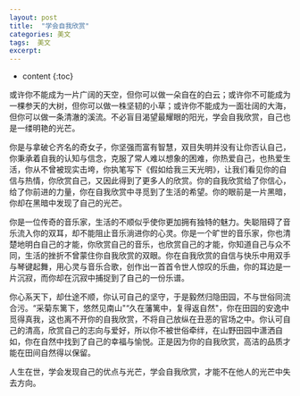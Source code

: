 ```yaml
---
layout: post
title:  "学会自我欣赏"
categories: 美文
tags:  美文
excerpt: 
---
```


* content
{:toc}

或许你不能成为一片广阔的天空，但你可以做一朵自在的白云；或许你不可能成为一棵参天的大树，但你可以做一株坚韧的小草；或许你不能成为一面壮阔的大海，但你可以做一条清澈的溪流。不必盲目渴望最耀眼的阳光，学会自我欣赏，自己也是一缕明艳的光芒。

你是与拿破仑齐名的奇女子，你坚强而富有智慧，双目失明并没有让你否认自己，你秉承着自我的认知与信念，克服了常人难以想象的困难，你热爱自己，也热爱生活，你从不曾被现实击垮，你执笔写下《假如给我三天光明》，让我们看见你的自信与热情，你欣赏自己，又因此得到了更多人的欣赏。你的自我欣赏给了你信心，给了你前进的力量，你在自我欣赏中寻觅到了生活的希望。你的眼前是一片黑暗，你却在黑暗中发现了自己的光芒。

你是一位传奇的音乐家，生活的不顺似乎使你更加拥有独特的魅力。失聪阻碍了音乐流入你的双耳，却不能阻止音乐淌进你的心灵。你是一个旷世的音乐家，你也清楚地明白自己的才能，你欣赏自己的音乐，也欣赏自己的才能，你知道自己与众不同，生活的挫折不曾蒙住你自我欣赏的双眼。你在自我欣赏的自信与快乐中用双手与琴键起舞，用心灵与音乐合歌，创作出一首首令世人惊叹的乐曲，你的耳边是一片沉寂，而你却在沉寂中捕捉到了自己的一份乐谱。

你心系天下，却仕途不顺，你认可自己的坚守，于是毅然归隐田园，不与世俗同流合污。“采菊东篱下，悠然见南山"“久在藩篱中，复得返自然"，你在田园的安逸中觅得真我，这也离不开你的自我欣赏，不将自己放纵在丑恶的官场之中。你认可自己的清高，欣赏自己的志向与爱好，所以你不被世俗牵绊，在山野田园中潇洒自如，你在自然中找到了自己的幸福与愉悦。正是因为你的自我欣赏，高洁的品质才能在田间自然得以保留。

人生在世，学会发现自己的优点与光芒，学会自我欣赏，才能不在他人的光芒中失去方向。


